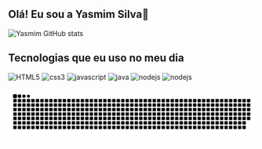## Olá! Eu sou a Yasmim Silva👋

![Yasmim GitHub stats](https://github-readme-stats.vercel.app/api?username=ysilvv&show_icons=true&theme=radical)

## Tecnologias que eu uso no meu dia

<div style="display: inline_block">
  <img aling="center" alt="HTML5" src="https://img.shields.io/badge/HTML5-E34F26?style=for-the-badge&logo=html5&logoColor=white"/>
  <img aling="center" alt="css3" src="https://img.shields.io/badge/CSS3-1572B6?style=for-the-badge&logo=css3&logoColor=white"/>
  <img aling="center" alt="javascript" src="https://img.shields.io/badge/JavaScript-323330?style=for-the-badge&logo=javascript&logoColor=F7DF1E"/>
  <img aling="center" alt="java" src="https://img.shields.io/badge/Java-ED8B00?style=for-the-badge&logo=openjdk&logoColor=white"/>
  <img aling="center" alt="nodejs" src="https://img.shields.io/badge/Node.js-43853D?style=for-the-badge&logo=node.js&logoColor=white"/>
   <img aling="center" alt="nodejs" src="https://img.shields.io/badge/Arduino_IDE-00979D?style=for-the-badge&logo=arduino&logoColor=white"/>
</div>  <br>

<picture>
  <source media="(prefers-color-scheme: dark)" srcset="https://raw.githubusercontent.com/ysilvv/ysilvv/output/github-contribution-grid-snake-dark.svg">
  <source media="(prefers-color-scheme: light)" srcset="https://raw.githubusercontent.com/ysilvv/ysilvv/output/github-contribution-grid-snake.svg">
  <img alt="github contribution grid snake animation" src="https://raw.githubusercontent.com/ysilvv/ysilvv/output/github-contribution-grid-snake.svg">
</picture>

